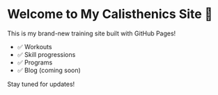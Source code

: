 # Welcome to My Calisthenics Site 💪

This is my brand-new training site built with GitHub Pages!

- ✅ Workouts
- ✅ Skill progressions
- ✅ Programs
- ✅ Blog (coming soon)

Stay tuned for updates!
